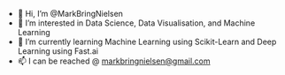 - 👋 Hi, I’m @MarkBringNielsen
- 👀 I’m interested in Data Science, Data Visualisation, and Machine Learning
- 🌱 I’m currently learning Machine Learning using Scikit-Learn and Deep Learning using Fast.ai
- 📫 I can be reached @ markbringnielsen@gmail.com

<!---
MarkBringNielsen/MarkBringNielsen is a ✨ special ✨ repository because its `README.md` (this file) appears on your GitHub profile.
You can click the Preview link to take a look at your changes.
--->
